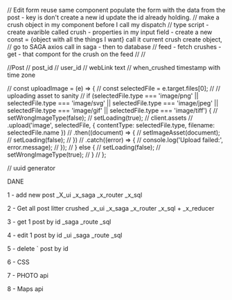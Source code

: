 // Edit form reuse same component populate the form with the data from the post - key is don't create a new id update the id already holding. 
// make a crush object in my component before I call my dispatch 
// type script - create avarible called crush - properties in my input field - create a new const = {object with all the things I want} call it current crush create object, 
// go to SAGA axios call in saga - then to database 
// feed - fetch crushes - get - that compont for the crush on the feed 
// 
//

//Post 
// 	post_id 
// 	user_id 
// 	webLink text
// 	when_crushed timestamp with time zone

// const uploadImage = (e) => {
//   const selectedFile = e.target.files[0];
//   // uploading asset to sanity
//   if (selectedFile.type === 'image/png' || selectedFile.type === 'image/svg' || selectedFile.type === 'image/jpeg' || selectedFile.type === 'image/gif' || selectedFile.type === 'image/tiff') {
//     setWrongImageType(false);
//     setLoading(true);
//     client.assets
//       .upload('image', selectedFile, { contentType: selectedFile.type, filename: selectedFile.name })
//       .then((document) => {
//         setImageAsset(document);
//         setLoading(false);
//       })
//       .catch((error) => {
//         console.log('Upload failed:', error.message);
//       });
//   } else {
//     setLoading(false);
//     setWrongImageType(true);
//   }
// };


// uuid generator  

DANE

1 - add new post 
_X_ui _x_saga _x_router _x_sql

2 - Get all post litter crushed 
_x_ui _x_saga _x_router _x_sql + _x_reducer 

3 - get 1 post by id 
_saga _route _sql

4 - edit 1 post by id 
_ui _saga _route _sql 

5 - delete ` post by id

6 - CSS

7 - PHOTO api 

8 - Maps api 